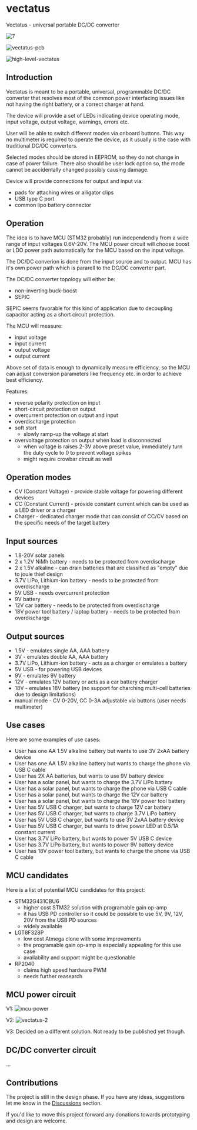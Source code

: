 # vectatus
Vectatus - universal portable DC/DC converter

![7](https://github.com/user-attachments/assets/907becdf-10fd-4e0c-bb57-2495eac52631)

![vectatus-pcb](https://github.com/user-attachments/assets/19aba33c-e9f4-452a-86b7-c66815fba3c6)

![high-level-vectatus](https://github.com/user-attachments/assets/da3f6433-87c1-4ef2-8a7e-b05aaf931699)

## Introduction
Vectatus is meant to be a portable, universal, programmable DC/DC converter that resolves most of the common power interfacing issues like not having the right battery, or a correct charger at hand.

The device will provide a set of LEDs indicating device operating mode, input voltage, output voltage, warnings, errors etc.

User will be able to switch different modes via onboard buttons. This way no multimeter is required to operate the device, as it usually is the case with traditional DC/DC converters.

Selected modes should be stored in EEPROM, so they do not change in case of power failure. There also should be user lock option so, the mode cannot be accidentally changed possibly causing damage.

Device will provide connections for output and input via:
* pads for attaching wires or alligator clips
* USB type C port
* common lipo battery connector

## Operation
The idea is to have MCU (STM32 probably) run independendly from a wide range of input voltages 0.6V-20V. The MCU power circuit will choose boost or LDO power path automatically for the MCU based on the input voltage.

The DC/DC converion is done from the input source and to output. MCU has it's own power path which is pararell to the DC/DC converter part.

The DC/DC converter topology will either be:
* non-inverting buck-boost
* SEPIC

SEPIC seems favorable for this kind of application due to decoupling capacitor acting as a short circuit protection.

The MCU will measure:
* input voltage
* input current
* output voltage
* output current

Above set of data is enough to dynamically measure efficiency, so the MCU can adjust conversion parameters like frequency etc. in order to achieve best efficiency.

Features:
* reverse polarity protection on input
* short-circuit protection on output
* overcurrent protection on output and input
* overdischarge protection
* soft start
  - slowly ramp-up the voltage at start
* overvoltage protection on output when load is disconnected
  - when voltage is raises 2-3V above preset value, immediately turn the duty cycle to 0 to prevent voltage spikes
  - might require crowbar circuit as well

## Operation modes
* CV (Constant Voltage) - provide stable voltage for powering different devices
* CC (Constant Current) - provide constant current which can be used as a LED driver or a charger
* Charger - dedicated charger mode that can consist of CC/CV based on the specific needs of the target battery

## Input sources
- 1.8-20V solar panels
- 2 x 1.2V NiMh battery - needs to be protected from overdischarge
- 2 x 1.5V alkaline - can drain batteries that are classified as "empty" due to joule thief design
- 3.7V LiPo, Lithium-ion battery - needs to be protected from overdischarge
- 5V USB - needs overcurrent protection
- 9V battery
- 12V car battery - needs to be protected from overdischarge
- 18V power tool battery / laptop battery - needs to be protected from overdischarge

## Output sources
- 1.5V - emulates single AA, AAA battery
- 3V - emulates double AA, AAA battery
- 3.7V LiPo, Lithium-ion battery - acts as a charger or emulates a battery
- 5V USB - for powering USB devices
- 9V - emulates 9V battery
- 12V - emulates 12V battery or acts as a car battery charger
- 18V - emulates 18V battery (no support for charching multi-cell batteries due to design limitations)
- manual mode - CV 0-20V, CC 0-3A adjustable via buttons (user needs multimeter)

## Use cases
Here are some examples of use cases:
* User has one AA 1.5V alkaline battery but wants to use 3V 2xAA battery device
* User has one AA 1.5V alkaline battery but wants to charge the phone via USB C cable
* User has 2X AA batteries, but wants to use 9V battery device
* User has a solar panel, but wants to charge the 3.7V LiPo battery
* User has a solar panel, but wants to charge the phone via USB C cable
* User has a solar panel, but wants to charge the 12V car battery
* User has a solar panel, but wants to charge the 18V power tool battery
* User has 5V USB C charger, but wants to charge 12V car battery
* User has 5V USB C charger, but wants to charge 3.7V LiPo battery
* User has 5V USB C charger, but wants to use 3V 2xAA battery device
* User has 5V USB C charger, but wants to drive power LED at 0.5/1A constant current
* User has 3.7V LiPo battery, but wants to power 5V USB C device
* User has 3.7V LiPo battery, but wants to power 9V battery device
* User has 18V power tool battery, but wants to charge the phone via USB C cable

## MCU candidates
Here is a list of potential MCU candidates for this project:
* STM32G431CBU6
  - higher cost STM32 solution with programable gain op-amp
  - it has USB PD controller so it could be possible to use 5V, 9V, 12V, 20V from the USB PD sources
  - widely available
* LGT8F328P
  - low cost Atmega clone with some improvements
  - the programable gain op-amp is especially appealing for this use case
  - availability and support might be questionable
* RP2040
  - claims high speed hardware PWM
  - needs further reasearch

## MCU power circuit
V1:
![mcu-power](https://github.com/user-attachments/assets/1c3ee9b1-6d10-4dd9-9490-e3fd14fc396e)

V2:
![vectatus-2](https://github.com/user-attachments/assets/60c970f0-e896-4341-a7fb-1e1282e88188)

V3:
Decided on a different solution. Not ready to be published yet though.


## DC/DC converter circuit
...


## Contributions
The project is still in the design phase. If you have any ideas, suggestions let me know in the [Discussions](https://github.com/kamilsss655/vectatus/discussions) section.

If you'd like to move this project forward any donations towards prototyping and design are welcome.
